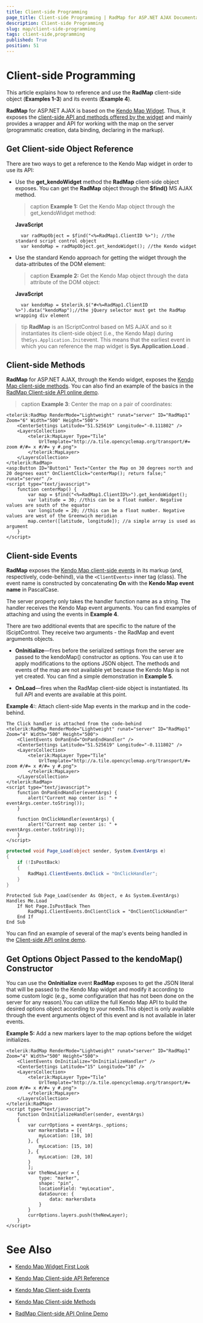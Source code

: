 ```yaml
---
title: Client-side Programming
page_title: Client-side Programming | RadMap for ASP.NET AJAX Documentation
description: Client-side Programming
slug: map/client-side-programming
tags: client-side,programming
published: True
position: 51
---
```


# Client-side Programming

This article explains how to reference and use the **RadMap** client-side object (**Examples 1-3**) and	its events (**Example 4**).

**RadMap** for ASP.NET AJAX is based on the [Kendo Map Widget](https://demos.telerik.com/kendo-ui/map/index). Thus, it exposes the [client-side API and methods offered by the widget](https://docs.telerik.com/kendo-ui/api/dataviz/map) and mainly provides a wrapper and API for working with the map	on the server (programmatic creation, data binding, declaring in the markup).

## Get Client-side Object Reference

There are two ways to get a reference to the Kendo Map widget in order to use its API:

* Use the **get_kendoWidget** method the **RadMap** client-side object exposes. You can get the **RadMap** object through the **$find()** MS AJAX method. 

	>caption **Example 1:** Get the Kendo Map object through the get_kendoWidget method:

	**JavaScript**

		var radMapObject = $find("<%=RadMap1.ClientID %>"); //the standard script control object
		var kendoMap = radMapObject.get_kendoWidget(); //the Kendo widget

* Use the standard Kendo approach for getting the widget through the data-attributes of the DOM element:

	>caption **Example 2:** Get the Kendo Map object through the data attribute of the DOM object:

	**JavaScript**

		var kendoMap = $telerik.$("#<%=RadMap1.ClientID %>").data("kendoMap");//the jQuery selector must get the RadMap wrapping div element

>tip  **RadMap** is an IScriptControl based on MS AJAX and so it instantiates its client-side object (i.e., the Kendo Map)	during the`Sys.Application.Init`event. This means that the earliest event in which you can reference the map widget is **Sys.Application.Load** .

## Client-side Methods

**RadMap** for ASP.NET AJAX, through the Kendo widget, exposes the [Kendo Map client-side methods](https://docs.telerik.com/kendo-ui/api/dataviz/map#methods). You can also find an example of the basics in the [RadMap Client-side API online demo](https://demos.telerik.com/aspnet-ajax/map/examples/client-side-api/defaultcs.aspx).

>caption **Example 3**: Center the map on a pair of coordinates:

````ASP.NET
<telerik:RadMap RenderMode="Lightweight" runat="server" ID="RadMap1" Zoom="6" Width="500" Height="500">
	<CenterSettings Latitude="51.525619" Longitude="-0.111802" />
	<LayersCollection>
		<telerik:MapLayer Type="Tile"
			UrlTemplate="http://a.tile.opencyclemap.org/transport/#= zoom #/#= x #/#= y #.png">
		</telerik:MapLayer>
	</LayersCollection>
</telerik:RadMap>
<asp:Button ID="Button1" Text="Center the Map on 30 degrees north and 20 degrees east" OnClientClick="centerMap(); return false;" runat="server" />
<script type="text/javascript">
	function centerMap() {
		var map = $find("<%=RadMap1.ClientID%>").get_kendoWidget();
		var latitude = 30; //this can be a float number. Negative values are south of the equator
		var longitude = 20; //this can be a float number. Negative values are west of the Greenwich meridian
		map.center([latitude, longitude]); //a simple array is used as argument
	}
</script>
````

## Client-side Events

**RadMap** exposes the [Kendo Map client-side events](https://docs.telerik.com/kendo-ui/api/dataviz/map#events) in its markup (and, respectively, code-behind), via the `<ClientEvents>` inner tag (class). The event name is constructed by concatenating **On** with the **Kendo Map event name** in PascalCase.

The server property only takes the handler function name as a string. The handler receives the Kendo Map event arguments. You can find examples of attaching and using the events in **Example 4**.

There are two additional events that are specific to the nature of the ISciptControl. They receive two arguments - the RadMap and event arguments objects.

* **OnInitialize**—fires before the serialized settings from the server are passed to the kendoMap() constructor as options. You can use it to apply modifications to the options JSON object. The methods and events of the map are not available yet because the Kendo Map is not yet created. You can find a simple demonstration in **Example 5**.

* **OnLoad**—fires when the RadMap client-side object is instantiated. Its full API and events are available at this point.

**Example 4:**: Attach client-side Map events in the markup and in the code-behind.

````ASP.NET
The Click handler is attached from the code-behind
<telerik:RadMap RenderMode="Lightweight" runat="server" ID="RadMap1" Zoom="4" Width="500" Height="500">
	<ClientEvents OnPanEnd="OnPanEndHandler" />
	<CenterSettings Latitude="51.525619" Longitude="-0.111802" />
	<LayersCollection>
		<telerik:MapLayer Type="Tile"
			UrlTemplate="http://a.tile.opencyclemap.org/transport/#= zoom #/#= x #/#= y #.png">
		</telerik:MapLayer>
	</LayersCollection>
</telerik:RadMap>
<script type="text/javascript">
	function OnPanEndHandler(eventArgs) {
		alert("Current map center is: " + eventArgs.center.toString());
	}

	function OnClickHandler(eventArgs) {
		alert("Current map center is: " + eventArgs.center.toString());
	}
</script>
````

````C#
protected void Page_Load(object sender, System.EventArgs e)
{
	if (!IsPostBack)
	{
		RadMap1.ClientEvents.OnClick = "OnClickHandler";
	}
}
````
````VB.NET
Protected Sub Page_Load(sender As Object, e As System.EventArgs) Handles Me.Load
	If Not Page.IsPostBack Then
		RadMap1.ClientEvents.OnClientClick = "OnClientClickHandler"
	End If
End Sub
````

You can find an example of several of the map's events being handled in the	[Client-side API online demo](https://demos.telerik.com/aspnet-ajax/map/examples/client-side-api/defaultcs.aspx).

## Get Options Object Passed to the kendoMap() Constructor

You can use the **OnInitialize** event **RadMap** exposes to get the JSON literal that will be passed to the Kendo Map widget and modify it according to some custom logic (e.g., some configuration that has not been done on the server for any reason).You can utilize the full Kendo Map API to build the desired options object according to your needs.This object is only available through the event arguments object of this event and is not available in later events.

**Example 5:** Add a new markers layer to the map options before the widget initializes.

````ASP.NET
<telerik:RadMap RenderMode="Lightweight" runat="server" ID="RadMap1" Zoom="4" Width="500" Height="500">
	<ClientEvents OnInitialize="OnInitializeHandler" />
	<CenterSettings Latitude="15" Longitude="10" />
	<LayersCollection>
		<telerik:MapLayer Type="Tile"
			UrlTemplate="http://a.tile.opencyclemap.org/transport/#= zoom #/#= x #/#= y #.png">
		</telerik:MapLayer>
	</LayersCollection>
</telerik:RadMap>
<script type="text/javascript">
	function OnInitializeHandler(sender, eventArgs)
	{
		var currOptions = eventArgs._options;
		var markersData = [{
			myLocation: [10, 10]
		}, {
			myLocation: [15, 10]
		}, {
			myLocation: [20, 10]
		}
		];
		var theNewLayer = {
			type: "marker",
			shape: "pin",
			locationField: "myLocation",
			dataSource: {
				data: markersData
			}
		}
		currOptions.layers.push(theNewLayer);
	}
</script>
````

# See Also

 * [Kendo Map Widget First Look](https://demos.telerik.com/kendo-ui/map/index)

 * [Kendo Map Client-side API Reference](https://docs.telerik.com/kendo-ui/api/dataviz/map)

 * [Kendo Map Client-side Events](https://docs.telerik.com/kendo-ui/api/dataviz/map#events)

 * [Kendo Map Client-side Methods](https://docs.telerik.com/kendo-ui/api/dataviz/map#methods)

 * [RadMap Client-side API Online Demo](https://demos.telerik.com/aspnet-ajax/map/examples/client-side-api/defaultcs.aspx)
